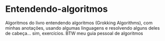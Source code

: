 # Entendendo-algoritmos
Algoritmos do livro entendendo algoritmos (Grokking Algorithms), com minhas anotações, usando algumas linguagens e resolvendo alguns deles de cabeça... sim, exercícios. BTW meu guia pessoal de algoritmos
